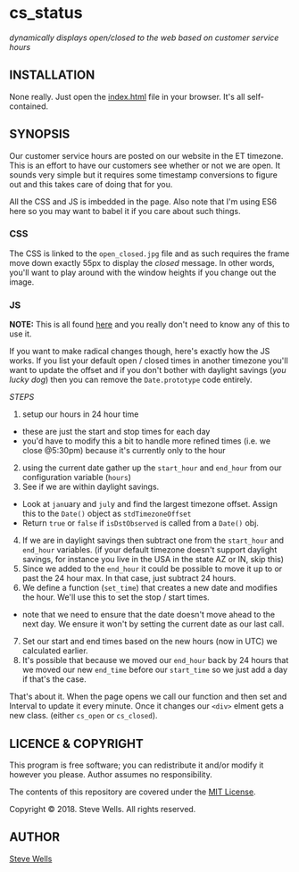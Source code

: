 # cs_status
_dynamically displays open/closed to the web based on customer service hours_

## INSTALLATION

None really. Just open the [index.html](http://htmlpreview.github.io/?https://github.com/yxes/cs_status/blob/master/index.html) file in your browser. It's all
self-contained.

## SYNOPSIS

Our customer service hours are posted on our website in the ET timezone. This
is an effort to have our customers see whether or not we are open. It sounds
very simple but it requires some timestamp conversions to figure out and this
takes care of doing that for you.

All the CSS and JS is imbedded in the page. Also note that I'm using ES6 here
so you may want to babel it if you care about such things.

### CSS

The CSS is linked to the `open_closed.jpg` file and as such requires the frame 
move down exactly 55px to display the _closed_ message. In other words, you'll 
want to play around with the window heights if you change out the image.

### JS

**NOTE:** This is all found [here](index.html) and you really don't need to know any of this to use it. 

If you want to make radical changes though, here's exactly how the JS works. If you list your default open / closed times 
in another timezone you'll want to update the offset and if you don't bother
with daylight savings (_you lucky dog_) then you can remove the 
`Date.prototype` code entirely.

*STEPS*
1. setup our hours in 24 hour time
  * these are just the start and stop times for each day
  * you'd have to modify this a bit to handle more refined times 
    (i.e. we close @5:30pm) because it's currently only to the hour
2. using the current date gather up the `start_hour` and `end_hour` from our
configuration variable (`hours`)
3. See if we are within daylight savings.
  * Look at `jan`uary and `jul`y and find the largest timezone offset.
Assign this to the `Date()` object as `stdTimezoneOffset`
  * Return `true` or `false` if `isDstObserved` is called from a `Date()` obj.
4. If we are in daylight savings then subtract one from the `start_hour` and
`end_hour` variables. (if your default timezone doesn't support daylight
savings, for instance you live in the USA in the state AZ or IN, skip this)
5. Since we added to the `end_hour` it could be possible to move it up to or
past the 24 hour max. In that case, just subtract 24 hours.
6. We define a function (`set_time`) that creates a new date and modifies the
hour. We'll use this to set the stop / start times.
  * note that we need to ensure that the date doesn't move ahead to the next
day. We ensure it won't by setting the current date as our last call.
7. Set our start and end times based on the new hours (now in UTC) we 
calculated earlier.
8. It's possible that because we moved our `end_hour` back by 24 hours that we
moved our new `end_time` before our `start_time` so we just add a day if that's
the case.

That's about it. When the page opens we call our function and then set and 
Interval to update it every minute. Once it changes our `<div>` elment gets a
new class. (either `cs_open` or `cs_closed`).

## LICENCE & COPYRIGHT

This program is free software; you can redistribute it and/or modify it however
you please. Author assumes no responsibility.

The contents of this repository are covered under the [MIT License](LICENSE).

Copyright &copy; 2018. Steve Wells. All rights reserved.

## AUTHOR

[Steve Wells](https://www.stephendwells.com/)







